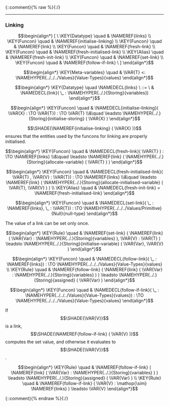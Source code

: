 {::comment}{% raw %}{:/}


----

### Linking
               


$$\begin{align*}
  [ \
  \KEY{Datatype} \quad & \NAMEREF{links} \\
  \KEY{Funcon} \quad & \NAMEREF{initialise-linking} \\
  \KEY{Funcon} \quad & \NAMEREF{link} \\
  \KEY{Funcon} \quad & \NAMEREF{fresh-link} \\
  \KEY{Funcon} \quad & \NAMEREF{fresh-initialised-link} \\
  \KEY{Alias} \quad & \NAMEREF{fresh-init-link} \\
  \KEY{Funcon} \quad & \NAMEREF{set-link} \\
  \KEY{Funcon} \quad & \NAMEREF{follow-if-link}
  \ ]
\end{align*}$$

$$\begin{align*}
  \KEY{Meta-variables} \quad
  & \VAR{T} <: \NAMEHYPER{../../../Values}{Value-Types}{values}
\end{align*}$$

$$\begin{align*}
  \KEY{Datatype} \quad 
  \NAMEDECL{links} 
  \ ::= \ & \NAMEDECL{link}(
                               \_ : \NAMEHYPER{../.}{Storing}{variables})
\end{align*}$$

$$\begin{align*}
  \KEY{Funcon} \quad
  & \NAMEDECL{initialise-linking}(
                       \VAR{X} :  \TO \VAR{T}) 
    :  \TO \VAR{T} \\&\quad
    \leadsto \NAMEHYPER{../.}{Storing}{initialise-storing}
               (  \VAR{X} )
\end{align*}$$


  $$\SHADE{\NAMEREF{initialise-linking}
           (  \VAR{X} )}$$ ensures that the entities used by the funcons for
  linking are properly initialised.


$$\begin{align*}
  \KEY{Funcon} \quad
  & \NAMEDECL{fresh-link}(
                       \VAR{T} ) 
    :  \TO \NAMEREF{links} \\&\quad
    \leadsto \NAMEREF{link}
               (  \NAMEHYPER{../.}{Storing}{allocate-variable}
                       (  \VAR{T} ) )
\end{align*}$$

$$\begin{align*}
  \KEY{Funcon} \quad
  & \NAMEDECL{fresh-initialised-link}(
                       \VAR{T} , \VAR{V} : \VAR{T}) 
    :  \TO \NAMEREF{links} \\&\quad
    \leadsto \NAMEREF{link}
               (  \NAMEHYPER{../.}{Storing}{allocate-initialised-variable}
                       (  \VAR{T}, 
                              \VAR{V} ) )
\\
  \KEY{Alias} \quad
  & \NAMEDECL{fresh-init-link} = \NAMEREF{fresh-initialised-link}
\end{align*}$$

$$\begin{align*}
  \KEY{Funcon} \quad
  & \NAMEDECL{set-link}(
                       \_ : \NAMEREF{links}, \_ : \VAR{T}) 
    :  \TO \NAMEHYPER{../../../Values/Primitive}{Null}{null-type} 
\end{align*}$$


  The value of a link can be set only once.


$$\begin{align*}
  \KEY{Rule} \quad
    & \NAMEREF{set-link}
        (  \NAMEREF{link}
                (  \VAR{Var} : \NAMEHYPER{../.}{Storing}{variables} ), 
               \VAR{V} : \VAR{T} ) \leadsto 
        \NAMEHYPER{../.}{Storing}{initialise-variable}
          (  \VAR{Var}, 
                 \VAR{V} )
\end{align*}$$

$$\begin{align*}
  \KEY{Funcon} \quad
  & \NAMEDECL{follow-link}(
                       \_ : \NAMEREF{links}) 
    :  \TO \NAMEHYPER{../../../Values}{Value-Types}{values} 
\\
  \KEY{Rule} \quad
    & \NAMEREF{follow-link}
        (  \NAMEREF{link}
                (  \VAR{Var} : \NAMEHYPER{../.}{Storing}{variables} ) ) \leadsto 
        \NAMEHYPER{../.}{Storing}{assigned}
          (  \VAR{Var} )
\end{align*}$$

$$\begin{align*}
  \KEY{Funcon} \quad
  & \NAMEDECL{follow-if-link}(
                       \_ : \NAMEHYPER{../../../Values}{Value-Types}{values}) 
    :  \TO \NAMEHYPER{../../../Values}{Value-Types}{values} 
\end{align*}$$


  If $$\SHADE{\VAR{V}}$$ is a link, $$\SHADE{\NAMEREF{follow-if-link}
           (  \VAR{V} )}$$ computes the set value, and
  otherwise it evaluates to $$\SHADE{\VAR{V}}$$.


$$\begin{align*}
  \KEY{Rule} \quad
    & \NAMEREF{follow-if-link}
        (  \NAMEREF{link}
                (  \VAR{Var} : \NAMEHYPER{../.}{Storing}{variables} ) ) \leadsto 
        \NAMEHYPER{../.}{Storing}{assigned}
          (  \VAR{Var} )
\\
  \KEY{Rule} \quad
    & \NAMEREF{follow-if-link}
        (  \VAR{V} : \mathop{\sim} \NAMEREF{links} ) \leadsto 
        \VAR{V}
\end{align*}$$



[Funcons-beta]: /CBS-beta/math/Funcons-beta
  "FUNCONS-BETA"
[Unstable-Funcons-beta]: /CBS-beta/math/Unstable-Funcons-beta
  "UNSTABLE-FUNCONS-BETA"
[Languages-beta]: /CBS-beta/math/Languages-beta
  "LANGUAGES-BETA"
[Unstable-Languages-beta]: /CBS-beta/math/Unstable-Languages-beta
  "UNSTABLE-LANGUAGES-BETA"
[CBS-beta]: /CBS-beta
  "CBS-BETA"
[Linking.cbs]: https://github.com/plancomps/CBS-beta/blob/math/Funcons-beta/Computations/Normal/Linking/Linking.cbs
  "CBS SOURCE FILE ON GITHUB"
[PLAIN]: /CBS-beta/docs/Funcons-beta/Computations/Normal/Linking
  "CBS SOURCE WEB PAGE"
 [PRETTY]: /CBS-beta/math/Funcons-beta/Computations/Normal/Linking
  "CBS-KATEX WEB PAGE"
[PDF]: /CBS-beta/math/Funcons-beta/Computations/Normal/Linking/Linking.pdf
  "CBS-LATEX PDF FILE"
[PLanCompS Project]: https://plancomps.github.io
  "PROGRAMMING LANGUAGE COMPONENTS AND SPECIFICATIONS PROJECT HOME PAGE"
{::comment}{% endraw %}{:/}
